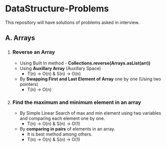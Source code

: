 # DataStructure-Problems
This repository will have solutions of problems asked in interview. 

## A. Arrays
      
 1. ### Reverse an Array
     -  Using Built In method - **Collections.reverse(Arrays.asList(arr))**
     -  Using **Auxillary Array** (Auxillary Space)
         - T(n) -> O(n) & S(n) -> O(n)
     -  By **Swapping First and Last Element of Array** one by one (Using two pointers)
         - T(n) -> O(n)
  
 2. ### Find the maximum and minimum element in an array
      -  By Simple Linear Search of max and min element using two variables and comparing each element one by one.
         - T(n) -> O(n) & S(n) -> O(1)
      -  By **comparing in pairs** of elements in an array.
         - It is best method among others.
         - T(n) -> O(n) & S(n) -> O(1)
      
      
      
   
          
